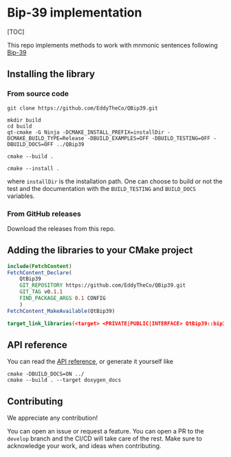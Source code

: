 # Bip-39 implementation 


[TOC]

This repo implements methods to work with mnmonic sentences following [Bip-39](https://github.com/bitcoin/bips/blob/master/bip-0039.mediawiki)

## Installing the library 

### From source code
```
git clone https://github.com/EddyTheCo/QBip39.git 

mkdir build
cd build
qt-cmake -G Ninja -DCMAKE_INSTALL_PREFIX=installDir -DCMAKE_BUILD_TYPE=Release -DBUILD_EXAMPLES=OFF -DBUILD_TESTING=OFF -DBUILD_DOCS=OFF ../QBip39

cmake --build . 

cmake --install . 
```
where `installDir` is the installation path.
One can choose to build or not the test and the documentation with the `BUILD_TESTING` and `BUILD_DOCS` variables.


### From GitHub releases
Download the releases from this repo. 

## Adding the libraries to your CMake project 

```CMake
include(FetchContent)
FetchContent_Declare(
	QtBip39
	GIT_REPOSITORY https://github.com/EddyTheCo/QBip39.git
	GIT_TAG v0.1.1 
	FIND_PACKAGE_ARGS 0.1 CONFIG  
	)
FetchContent_MakeAvailable(QtBip39)

target_link_libraries(<target> <PRIVATE|PUBLIC|INTERFACE> QtBip39::bip39)
```

## API reference

You can read the [API reference](https://eddytheco.github.io/QBip39/), or generate it yourself like
```
cmake -DBUILD_DOCS=ON ../
cmake --build . --target doxygen_docs
```

## Contributing

We appreciate any contribution!


You can open an issue or request a feature.
You can open a PR to the `develop` branch and the CI/CD will take care of the rest.
Make sure to acknowledge your work, and ideas when contributing.

